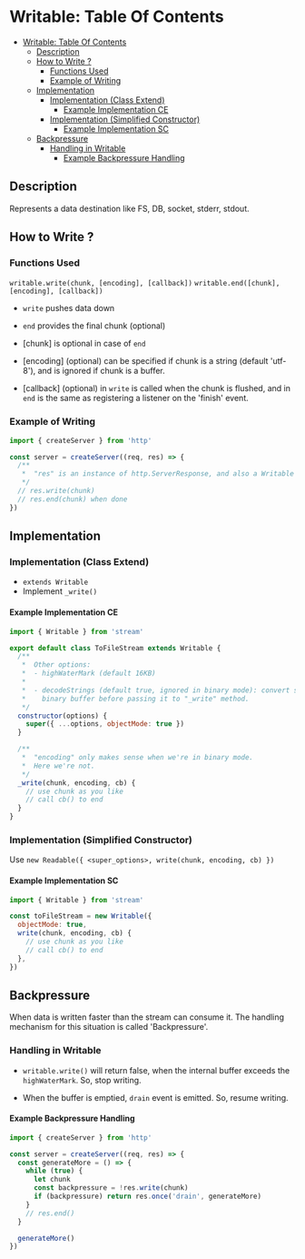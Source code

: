 # Writable: Table Of Contents

- [Writable: Table Of Contents](#writable-table-of-contents)
  - [Description](#description)
  - [How to Write ?](#how-to-write-)
    - [Functions Used](#functions-used)
    - [Example of Writing](#example-of-writing)
  - [Implementation](#implementation)
    - [Implementation (Class Extend)](#implementation-class-extend)
      - [Example Implementation CE](#example-implementation-ce)
    - [Implementation (Simplified Constructor)](#implementation-simplified-constructor)
      - [Example Implementation SC](#example-implementation-sc)
  - [Backpressure](#backpressure)
    - [Handling in Writable](#handling-in-writable)
      - [Example Backpressure Handling](#example-backpressure-handling)

## Description

Represents a data destination like FS, DB, socket, stderr, stdout.

## How to Write ?

### Functions Used

`writable.write(chunk, [encoding], [callback])`
`writable.end([chunk], [encoding], [callback])`

- `write` pushes data down
- `end` provides the final chunk (optional)

- [chunk] is optional in case of `end`

- [encoding] (optional) can be specified if chunk is a string (default 'utf-8'),
  and is ignored if chunk is a buffer.

- [callback] (optional) in `write` is called when the chunk is flushed, and in
  `end` is the same as registering a listener on the 'finish' event.

### Example of Writing

```js
import { createServer } from 'http'

const server = createServer((req, res) => {
  /**
   *  "res" is an instance of http.ServerResponse, and also a Writable stream.
   */
  // res.write(chunk)
  // res.end(chunk) when done
})
```

## Implementation

### Implementation (Class Extend)

- `extends Writable`
- Implement `_write()`

#### Example Implementation CE

```js
import { Writable } from 'stream'

export default class ToFileStream extends Writable {
  /**
   *  Other options:
   *  - highWaterMark (default 16KB)
   *
   *  - decodeStrings (default true, ignored in binary mode): convert string to
   *    binary buffer before passing it to "_write" method.
   */
  constructor(options) {
    super({ ...options, objectMode: true })
  }

  /**
   *  "encoding" only makes sense when we're in binary mode.
   *  Here we're not.
   */
  _write(chunk, encoding, cb) {
    // use chunk as you like
    // call cb() to end
  }
}
```

### Implementation (Simplified Constructor)

Use `new Readable({ <super_options>, write(chunk, encoding, cb) })`

#### Example Implementation SC

```js
import { Writable } from 'stream'

const toFileStream = new Writable({
  objectMode: true,
  write(chunk, encoding, cb) {
    // use chunk as you like
    // call cb() to end
  },
})
```

## Backpressure

When data is written faster than the stream can consume it.
The handling mechanism for this situation is called 'Backpressure'.

### Handling in Writable

- `writable.write()` will return false, when the internal buffer exceeds the
  `highWaterMark`. So, stop writing.

- When the buffer is emptied, `drain` event is emitted. So, resume writing.

#### Example Backpressure Handling

```js
import { createServer } from 'http'

const server = createServer((req, res) => {
  const generateMore = () => {
    while (true) {
      let chunk
      const backpressure = !res.write(chunk)
      if (backpressure) return res.once('drain', generateMore)
    }
    // res.end()
  }

  generateMore()
})
```
